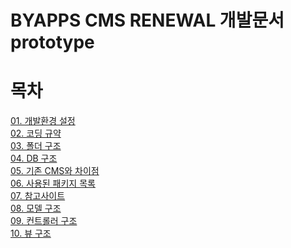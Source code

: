 BYAPPS CMS RENEWAL 개발문서 prototype
=====================================

# 목차

[01. 개발환경 설정](./01/set_environment.md)  
[02. 코딩 규약](./02/coding_convention.md)   
[03. 폴더 구조](./03/directories_structure.md)  
[04. DB 구조]()  
[05. 기존 CMS와 차이점]()  
[06. 사용된 패키지 목록]()  
[07. 참고사이트]()  
[08. 모델 구조]()  
[09. 컨트롤러 구조]()  
[10. 뷰 구조]()  
